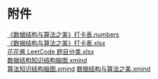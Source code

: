 # 附件

<a href="../attachments/《数据结构与算法之美》打卡表.numbers" target="_blank">《数据结构与算法之美》打卡表.numbers</a>   
<a href="../attachments/《数据结构与算法之美》打卡表.xlsx" target="_blank">《数据结构与算法之美》打卡表.xlsx</a>  
<a href="../attachments/花花酱 LeetCode 题目分类.xlsx" target="_blank">花花酱 LeetCode 题目分类.xlsx</a>  
<a href="../attachments/数据结构知识结构脑图.xmind" target="_blank">数据结构知识结构脑图.xmind</a>  
<a href="../attachments/算法知识结构脑图.xmind" target="_blank">算法知识结构脑图.xmind</a>
<a href="../attachments/数据结构与算法之美.xmind" target="_blank">数据结构与算法之美.xmind</a>
